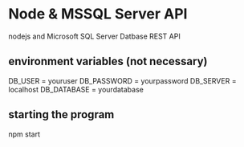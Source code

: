 # Node & MSSQL Server API
nodejs and Microsoft SQL Server Datbase REST API

## environment variables (not necessary)

DB_USER = youruser
DB_PASSWORD = yourpassword
DB_SERVER = localhost
DB_DATABASE = yourdatabase

## starting the program
npm start 